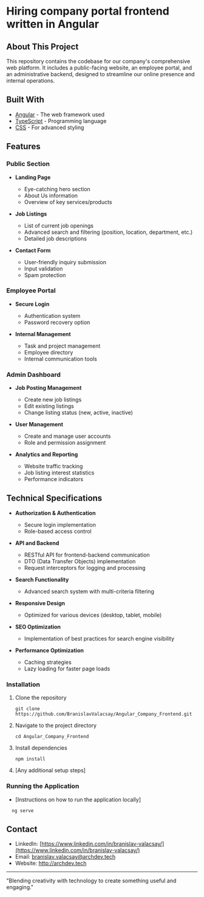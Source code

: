 # Hiring company portal frontend written in Angular

## About This Project

This repository contains the codebase for our company's comprehensive web platform. It includes a public-facing website, an employee portal, and an administrative backend, designed to streamline our online presence and internal operations.


## Built With

- [Angular](https://angular.io/) - The web framework used
- [TypeScript](https://www.typescriptlang.org/) - Programming language
- [CSS](https://developer.mozilla.org/en-US/docs/Web/CSS) - For advanced styling

## Features

### Public Section
- **Landing Page**
  - Eye-catching hero section
  - About Us information
  - Overview of key services/products

- **Job Listings**
  - List of current job openings
  - Advanced search and filtering (position, location, department, etc.)
  - Detailed job descriptions

- **Contact Form**
  - User-friendly inquiry submission
  - Input validation
  - Spam protection

### Employee Portal
- **Secure Login**
  - Authentication system
  - Password recovery option

- **Internal Management**
  - Task and project management
  - Employee directory
  - Internal communication tools

### Admin Dashboard
- **Job Posting Management**
  - Create new job listings
  - Edit existing listings
  - Change listing status (new, active, inactive)

- **User Management**
  - Create and manage user accounts
  - Role and permission assignment

- **Analytics and Reporting**
  - Website traffic tracking
  - Job listing interest statistics
  - Performance indicators

## Technical Specifications

- **Authorization & Authentication**
  - Secure login implementation
  - Role-based access control

- **API and Backend**
  - RESTful API for frontend-backend communication
  - DTO (Data Transfer Objects) implementation
  - Request interceptors for logging and processing

- **Search Functionality**
  - Advanced search system with multi-criteria filtering

- **Responsive Design**
  - Optimized for various devices (desktop, tablet, mobile)

- **SEO Optimization**
  - Implementation of best practices for search engine visibility

- **Performance Optimization**
  - Caching strategies
  - Lazy loading for faster page loads

### Installation
1. Clone the repository
   ```
   git clone https://github.com/BranislavValacsay/Angular_Company_Frontend.git
   ```
2. Navigate to the project directory
   ```
   cd Angular_Company_Frontend
   ```
3. Install dependencies
   ```
   npm install
   ```
4. [Any additional setup steps]

### Running the Application
- [Instructions on how to run the application locally]
```
  ng serve
```

## Contact

- LinkedIn: [https://www.linkedin.com/in/branislav-valacsay/](https://www.linkedin.com/in/branislav-valacsay/)
- Email: branislav.valacsay@archdev.tech
- Website: http://archdev.tech

---

"Blending creativity with technology to create something useful and engaging."
